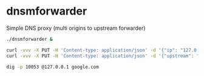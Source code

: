 # dnsmforwarder
Simple DNS proxy (multi origins to upstream forwarder)

```bash
./dnsmforwarder &

curl -vvv -X PUT -H 'Content-type: application/json' -d '{"ip": "127.0.0.1", "upstream": "8.8.8.8:53"}' http://127.0.0.1:10080/api/v1/origins
curl -vvv -X PUT -H 'Content-type: application/json' -d '{"upstream": "8.8.8.8:53"}' http://127.0.0.1:10080/api/v1/upstreams

dig -p 10053 @127.0.0.1 google.com
```

